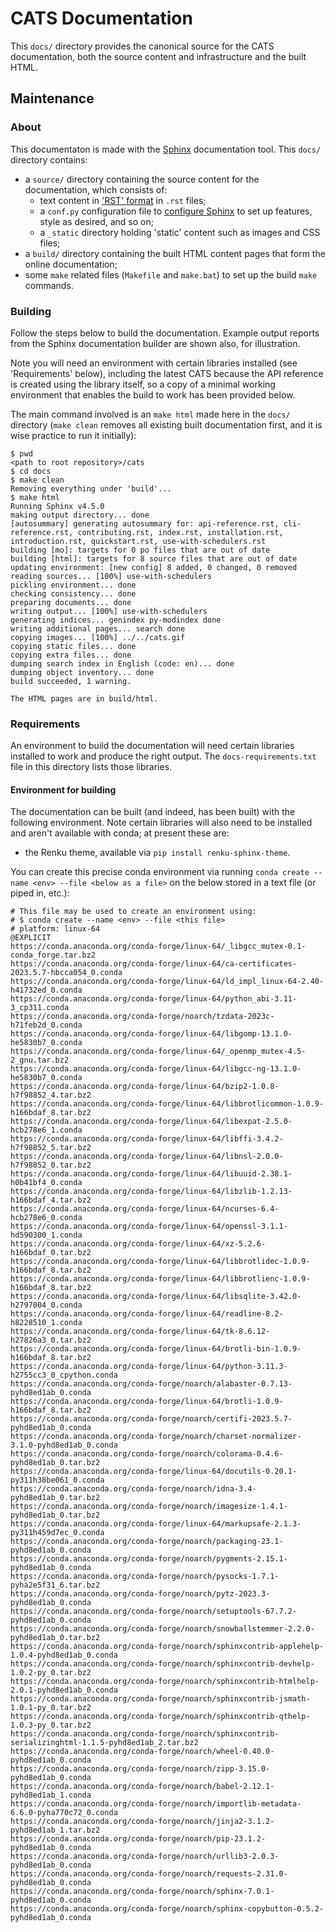 # CATS Documentation

This `docs/` directory provides the canonical source for the CATS
documentation, both the source content and infrastructure and the
built HTML.

## Maintenance


### About

This documentaton is made with the [Sphinx](https://www.sphinx-doc.org/)
documentation tool. This `docs/` directory contains:

* a `source/` directory containing the source content for the documentation,
  which consists of:
  * text content in
    ['RST' format](https://en.wikipedia.org/wiki/ReStructuredText) in `.rst`
    files;
  * a `conf.py` configuration file to
    [configure Sphinx](https://www.sphinx-doc.org/en/master/usage/configuration.html)
    to set up features, style as desired, and so on;
  * a `_static` directory holding 'static' content such as images and CSS
    files;
* a `build/` directory containing the built HTML content pages that form
  the online documentation;
* some `make` related files (`Makefile` and `make.bat`) to set up the
  build `make` commands.


### Building

Follow the steps below to build the documentation. Example output reports
from the Sphinx documentation builder are shown also, for illustration.

Note you will need an environment with certain libraries
installed (see 'Requirements' below), including the latest CATS because
the API reference is created using the library itself, so a copy of a
minimal working environment that enables the build to work has been
provided below.

The main command involved
is an `make html` made here in the `docs/` directory (`make clean` removes
all existing built documentation first, and it is wise practice to run it
initially):

```console
$ pwd
<path to root repository>/cats
$ cd docs
$ make clean
Removing everything under 'build'...
$ make html
Running Sphinx v4.5.0
making output directory... done
[autosummary] generating autosummary for: api-reference.rst, cli-reference.rst, contributing.rst, index.rst, installation.rst, introduction.rst, quickstart.rst, use-with-schedulers.rst
building [mo]: targets for 0 po files that are out of date
building [html]: targets for 8 source files that are out of date
updating environment: [new config] 8 added, 0 changed, 0 removed
reading sources... [100%] use-with-schedulers
pickling environment... done
checking consistency... done
preparing documents... done
writing output... [100%] use-with-schedulers
generating indices... genindex py-modindex done
writing additional pages... search done
copying images... [100%] ../../cats.gif
copying static files... done
copying extra files... done
dumping search index in English (code: en)... done
dumping object inventory... done
build succeeded, 1 warning.

The HTML pages are in build/html.
```


### Requirements

An environment to build the documentation will need certain libraries
installed to work and produce the right output. The
``docs-requirements.txt`` file in this directory lists those libraries.


#### Environment for building

The documentation can be built (and indeed, has been built) with the
following environment. Note certain libraries will also need to be
installed and aren't available with conda; at present these are:

* the Renku theme, available via `pip install renku-sphinx-theme`.

You can create this precise conda environment via running
`conda create --name <env> --file <below as a file>` on the below stored in
a text file (or piped in, etc.):

```text
# This file may be used to create an environment using:
# $ conda create --name <env> --file <this file>
# platform: linux-64
@EXPLICIT
https://conda.anaconda.org/conda-forge/linux-64/_libgcc_mutex-0.1-conda_forge.tar.bz2
https://conda.anaconda.org/conda-forge/linux-64/ca-certificates-2023.5.7-hbcca054_0.conda
https://conda.anaconda.org/conda-forge/linux-64/ld_impl_linux-64-2.40-h41732ed_0.conda
https://conda.anaconda.org/conda-forge/linux-64/python_abi-3.11-3_cp311.conda
https://conda.anaconda.org/conda-forge/noarch/tzdata-2023c-h71feb2d_0.conda
https://conda.anaconda.org/conda-forge/linux-64/libgomp-13.1.0-he5830b7_0.conda
https://conda.anaconda.org/conda-forge/linux-64/_openmp_mutex-4.5-2_gnu.tar.bz2
https://conda.anaconda.org/conda-forge/linux-64/libgcc-ng-13.1.0-he5830b7_0.conda
https://conda.anaconda.org/conda-forge/linux-64/bzip2-1.0.8-h7f98852_4.tar.bz2
https://conda.anaconda.org/conda-forge/linux-64/libbrotlicommon-1.0.9-h166bdaf_8.tar.bz2
https://conda.anaconda.org/conda-forge/linux-64/libexpat-2.5.0-hcb278e6_1.conda
https://conda.anaconda.org/conda-forge/linux-64/libffi-3.4.2-h7f98852_5.tar.bz2
https://conda.anaconda.org/conda-forge/linux-64/libnsl-2.0.0-h7f98852_0.tar.bz2
https://conda.anaconda.org/conda-forge/linux-64/libuuid-2.38.1-h0b41bf4_0.conda
https://conda.anaconda.org/conda-forge/linux-64/libzlib-1.2.13-h166bdaf_4.tar.bz2
https://conda.anaconda.org/conda-forge/linux-64/ncurses-6.4-hcb278e6_0.conda
https://conda.anaconda.org/conda-forge/linux-64/openssl-3.1.1-hd590300_1.conda
https://conda.anaconda.org/conda-forge/linux-64/xz-5.2.6-h166bdaf_0.tar.bz2
https://conda.anaconda.org/conda-forge/linux-64/libbrotlidec-1.0.9-h166bdaf_8.tar.bz2
https://conda.anaconda.org/conda-forge/linux-64/libbrotlienc-1.0.9-h166bdaf_8.tar.bz2
https://conda.anaconda.org/conda-forge/linux-64/libsqlite-3.42.0-h2797004_0.conda
https://conda.anaconda.org/conda-forge/linux-64/readline-8.2-h8228510_1.conda
https://conda.anaconda.org/conda-forge/linux-64/tk-8.6.12-h27826a3_0.tar.bz2
https://conda.anaconda.org/conda-forge/linux-64/brotli-bin-1.0.9-h166bdaf_8.tar.bz2
https://conda.anaconda.org/conda-forge/linux-64/python-3.11.3-h2755cc3_0_cpython.conda
https://conda.anaconda.org/conda-forge/noarch/alabaster-0.7.13-pyhd8ed1ab_0.conda
https://conda.anaconda.org/conda-forge/linux-64/brotli-1.0.9-h166bdaf_8.tar.bz2
https://conda.anaconda.org/conda-forge/noarch/certifi-2023.5.7-pyhd8ed1ab_0.conda
https://conda.anaconda.org/conda-forge/noarch/charset-normalizer-3.1.0-pyhd8ed1ab_0.conda
https://conda.anaconda.org/conda-forge/noarch/colorama-0.4.6-pyhd8ed1ab_0.tar.bz2
https://conda.anaconda.org/conda-forge/linux-64/docutils-0.20.1-py311h38be061_0.conda
https://conda.anaconda.org/conda-forge/noarch/idna-3.4-pyhd8ed1ab_0.tar.bz2
https://conda.anaconda.org/conda-forge/noarch/imagesize-1.4.1-pyhd8ed1ab_0.tar.bz2
https://conda.anaconda.org/conda-forge/linux-64/markupsafe-2.1.3-py311h459d7ec_0.conda
https://conda.anaconda.org/conda-forge/noarch/packaging-23.1-pyhd8ed1ab_0.conda
https://conda.anaconda.org/conda-forge/noarch/pygments-2.15.1-pyhd8ed1ab_0.conda
https://conda.anaconda.org/conda-forge/noarch/pysocks-1.7.1-pyha2e5f31_6.tar.bz2
https://conda.anaconda.org/conda-forge/noarch/pytz-2023.3-pyhd8ed1ab_0.conda
https://conda.anaconda.org/conda-forge/noarch/setuptools-67.7.2-pyhd8ed1ab_0.conda
https://conda.anaconda.org/conda-forge/noarch/snowballstemmer-2.2.0-pyhd8ed1ab_0.tar.bz2
https://conda.anaconda.org/conda-forge/noarch/sphinxcontrib-applehelp-1.0.4-pyhd8ed1ab_0.conda
https://conda.anaconda.org/conda-forge/noarch/sphinxcontrib-devhelp-1.0.2-py_0.tar.bz2
https://conda.anaconda.org/conda-forge/noarch/sphinxcontrib-htmlhelp-2.0.1-pyhd8ed1ab_0.conda
https://conda.anaconda.org/conda-forge/noarch/sphinxcontrib-jsmath-1.0.1-py_0.tar.bz2
https://conda.anaconda.org/conda-forge/noarch/sphinxcontrib-qthelp-1.0.3-py_0.tar.bz2
https://conda.anaconda.org/conda-forge/noarch/sphinxcontrib-serializinghtml-1.1.5-pyhd8ed1ab_2.tar.bz2
https://conda.anaconda.org/conda-forge/noarch/wheel-0.40.0-pyhd8ed1ab_0.conda
https://conda.anaconda.org/conda-forge/noarch/zipp-3.15.0-pyhd8ed1ab_0.conda
https://conda.anaconda.org/conda-forge/noarch/babel-2.12.1-pyhd8ed1ab_1.conda
https://conda.anaconda.org/conda-forge/noarch/importlib-metadata-6.6.0-pyha770c72_0.conda
https://conda.anaconda.org/conda-forge/noarch/jinja2-3.1.2-pyhd8ed1ab_1.tar.bz2
https://conda.anaconda.org/conda-forge/noarch/pip-23.1.2-pyhd8ed1ab_0.conda
https://conda.anaconda.org/conda-forge/noarch/urllib3-2.0.3-pyhd8ed1ab_0.conda
https://conda.anaconda.org/conda-forge/noarch/requests-2.31.0-pyhd8ed1ab_0.conda
https://conda.anaconda.org/conda-forge/noarch/sphinx-7.0.1-pyhd8ed1ab_0.conda
https://conda.anaconda.org/conda-forge/noarch/sphinx-copybutton-0.5.2-pyhd8ed1ab_0.conda
```
